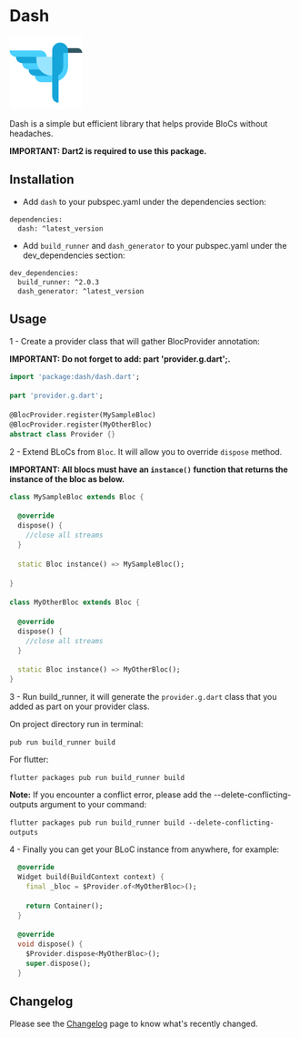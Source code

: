 # Dash

![Logo](https://raw.githubusercontent.com/ViniciusSossela/dash/master/dash/img/logo_dash.png)

Dash is a simple but efficient library that helps provide BloCs without headaches.

**IMPORTANT: Dart2 is required to use this package.**


## Installation

- Add `dash` to your pubspec.yaml under the dependencies section:

```
dependencies:
  dash: ^latest_version
```

- Add `build_runner` and `dash_generator` to your pubspec.yaml under the dev_dependencies section:

```
dev_dependencies:
  build_runner: ^2.0.3
  dash_generator: ^latest_version
```


## Usage

1 - Create a provider class that will gather BlocProvider annotation:

**IMPORTANT: Do not forget to add: part 'provider.g.dart';.**

```dart
import 'package:dash/dash.dart';

part 'provider.g.dart';

@BlocProvider.register(MySampleBloc)
@BlocProvider.register(MyOtherBloc)
abstract class Provider {}

```


2 - Extend BLoCs from `Bloc`. It will allow you to override `dispose` method.

**IMPORTANT: All blocs must have an `instance()` function that returns the instance of the bloc as below.**


```dart
class MySampleBloc extends Bloc {

  @override
  dispose() {
    //close all streams
  }

  static Bloc instance() => MySampleBloc();
  
}

class MyOtherBloc extends Bloc {

  @override
  dispose() {
    //close all streams
  }

  static Bloc instance() => MyOtherBloc();
}
```


3 - Run build_runner, it will generate the `provider.g.dart` class that you added as part on your provider class.

On project directory run in terminal: 

`pub run build_runner build`

For flutter:

`flutter packages pub run build_runner build`


**Note:** If you encounter a conflict error, please add the --delete-conflicting-outputs argument to your command:

`flutter packages pub run build_runner build --delete-conflicting-outputs`


4 - Finally you can get your BLoC instance from anywhere, for example:

```dart
  @override
  Widget build(BuildContext context) {
    final _bloc = $Provider.of<MyOtherBloc>();

    return Container();
  }

  @override
  void dispose() {
    $Provider.dispose<MyOtherBloc>();
    super.dispose();
  }
```

## Changelog

Please see the [Changelog](https://github.com/ViniciusSossela/dash/blob/master/dash/CHANGELOG.md) page to know what's recently changed.